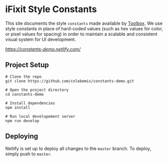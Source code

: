 # iFixit Style Constants

This site documents the style `constants` made available by [Toolbox](https://github.com/iFixit/toolbox/tree/master/src/constants). We use style constants in place of hard-coded values (such as hex values for color, or pixel values for spacing) in order to maintain a scalable and consistent visual system for UI development.

*https://constants-demo.netlify.com/*

## Project Setup
```shell
# Clone the repo
git clone https://github.com/colebemis/constants-demo.git

# Open the project directory
cd constants-demo

# Install dependencies
npm install

# Run local developement server
npm run develop
```

## Deploying
Netlify is set up to deploy all changes to the `master` branch. To deploy, simply push to `master`.
